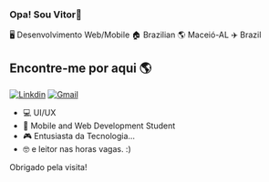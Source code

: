 ### Opa! Sou Vitor🫡

🖥️ Desenvolvimento Web/Mobile 🏠 Brazilian 🌎 Maceió-AL ✈️ Brazil


## Encontre-me por aqui 🌎
[![Linkdin](https://img.shields.io/badge/LinkedIn-0077B5?style=for-the-badge&logo=linkedin&logoColor=white)](https://www.google.com.br)
[![Gmail](https://img.shields.io/badge/Gmail-D14836?style=for-the-badge&logo=gmail&logoColor=white)](https://www.google.com.br)

 

- 💻 UI/UX
- 📖 Mobile and Web Development Student
- 🎮 Entusiasta da Tecnologia...
- 🤓 e leitor nas horas vagas. :)

Obrigado pela visita!
